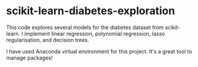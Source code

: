 # scikit-learn-diabetes-exploration
This code explores several models for the diabetes dataset from scikit-learn. I implement linear regression, polynomial regression, lasso regularisation, and decision trees.

I have used Anaconda virtual environment for this project. It's a great tool to manage packages!
